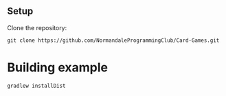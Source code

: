 ## Setup
Clone the repository:
```
git clone https://github.com/NormandaleProgrammingClub/Card-Games.git
```

# Building example
`gradlew installDist`
